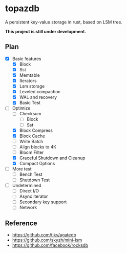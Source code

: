 # topazdb
A persistent key-value storage in rust, based on LSM tree.

**This project is still under development.**

## Plan
- [x] Basic features
  - [x] Block
  - [x] Sst
  - [x] Memtable
  - [x] Iterators
  - [x] Lsm storage
  - [x] Leveled compaction
  - [x] WAL and recovery
  - [X] Basic Test
- [ ] Optimize
  - [ ] Checksum
    - [ ] Block
    - [ ] Sst 
  - [x] Block Compress 
  - [x] Block Cache
  - [ ] Write Batch
  - [ ] Align blocks to 4K 
  - [ ] Bloom Filter
  - [x] Graceful Shutdown and Cleanup
  - [x] Compact Options
- [ ] More test
  - [ ] Bench Test
  - [ ] Shutdown Test
- [ ] Undetermined
  - [ ] Direct I/O
  - [ ] Async iterator
  - [ ] Secondary key support 
  - [ ] Network

## Reference
- https://github.com/tikv/agatedb
- https://github.com/skyzh/mini-lsm
- https://github.com/facebook/rocksdb